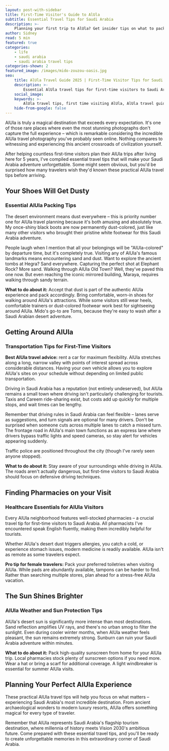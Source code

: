 ```yaml
---
layout: post-with-sidebar
title: First-Time Visitor's Guide to AlUla
subtitle: Essential Travel Tips for Saudi Arabia
description: >-
    Planning your first trip to AlUla? Get insider tips on what to pack, driving advice, and practical travel planning for Saudi Arabia's most magical destination.
author: Sidney
read: 5 min
featured: true
categories:
    - life
    - saudi arabia
    - saudi arabia travel tips
categories-shown: 2
featured_image: /images/mido-zouzou-oasis.jpg
seo:
    title: AlUla Travel Guide 2025 | First-Time Visitor Tips for Saudi Arabia
    description: >-
        Essential AlUla travel tips for first-time visitors to Saudi Arabia. From packing advice to driving tips - everything you need to know for the perfect AlUla trip in 2025.
    social_image:
    keywords: >-
        AlUla travel tips, first time visiting AlUla, AlUla travel guide 2025, Saudi Arabia travel planning, what to pack for AlUla, driving in AlUla Saudi Arabia, AlUla tourist guide, visiting AlUla tips, AlUla travel advice, Saudi Arabia tourism tips, AlUla vacation planning, things to know before visiting AlUla, AlUla travel essentials, Saudi Arabia desert travel
    hide-from-google: false
---
```



AlUla is truly a magical destination that exceeds every expectation. It's one of those rare places where even the most stunning photographs don't capture the full experience – which is remarkable considering the incredible AlUla travel photography you've probably seen online. Nothing compares to witnessing and experiencing this ancient crossroads of civilization yourself.

After helping countless first-time visitors plan their AlUla trips after living here for 5 years, I've compiled essential travel tips that will make your Saudi Arabia adventure unforgettable. Some might seem obvious, but you'd be surprised how many travelers wish they'd known these practical AlUla travel tips before arriving.

## Your Shoes Will Get **Dusty**
### Essential AlUla Packing Tips

The desert environment means dust everywhere – this is priority number one for AlUla travel planning because it's both amusing and absolutely true. My once-shiny black boots are now permanently dust-colored, just like many other visitors who brought their pristine white footwear for this Saudi Arabia adventure.

People laugh when I mention that all your belongings will be "AlUla-colored" by departure time, but it's completely true. Visiting any of AlUla's famous landmarks means encountering sand and dust. Want to explore the ancient tombs at Hegra? Sand everywhere. Capturing the perfect shot at Elephant Rock? More sand. Walking through AlUla Old Town? Well, they've paved this one now. But even reaching the iconic mirrored building, Maraya, requires walking through sandy terrain.

**What to do about it:** Accept that dust is part of the authentic AlUla experience and pack accordingly. Bring comfortable, worn-in shoes for walking around AlUla's attractions. While some visitors still wear heels, comfortable trainers or dust-colored footwear work best for sightseeing around AlUla. Mido's go-to are Toms, because they're easy to wash after a Saudi Arabian desert adventure.

## Getting Around **AlUla**
### Transportation Tips for First-Time Visitors

**Best AlUla travel advice:** rent a car for maximum flexibility. AlUla stretches along a long, narrow valley with points of interest spread across considerable distances. Having your own vehicle allows you to explore AlUla's sites on your schedule without depending on limited public transportation.

Driving in Saudi Arabia has a reputation (not entirely undeserved), but AlUla remains a small town where driving isn't particularly challenging for tourists. Taxis and Careem ride-sharing exist, but costs add up quickly for multiple stops, and wait times can be lengthy.

Remember that driving rules in Saudi Arabia can feel flexible – lanes serve as suggestions, and turn signals are optional for many drivers. Don't be surprised when someone cuts across multiple lanes to catch a missed turn. The frontage road in AlUla's main town functions as an express lane where drivers bypass traffic lights and speed cameras, so stay alert for vehicles appearing suddenly.

Traffic police are positioned throughout the city (though I've rarely seen anyone stopped).

**What to do about it:** Stay aware of your surroundings while driving in AlUla. The roads aren't actually dangerous, but first-time visitors to Saudi Arabia should focus on defensive driving techniques.

## Finding **Pharmacies** on your Visit
### Healthcare Essentials for AlUla Visitors

Every AlUla neighborhood features well-stocked pharmacies – a crucial travel tip for first-time visitors to Saudi Arabia. All pharmacists I've encountered speak English fluently, making them incredibly helpful for tourists.

Whether AlUla's desert dust triggers allergies, you catch a cold, or experience stomach issues, modern medicine is readily available. AlUla isn't as remote as some travelers expect.

**Pro tip for female travelers:** Pack your preferred toiletries when visiting AlUla. While pads are abundantly available, tampons can be harder to find. Rather than searching multiple stores, plan ahead for a stress-free AlUla vacation.

## The Sun Shines **Brighter**
### AlUla Weather and Sun Protection Tips

AlUla's desert sun is significantly more intense than most destinations. Sand reflection amplifies UV rays, and there's no urban smog to filter the sunlight. Even during cooler winter months, when AlUla weather feels pleasant, the sun remains extremely strong. Sunburn can ruin your Saudi Arabia adventure within minutes.

**What to do about it:** Pack high-quality sunscreen from home for your AlUla trip. Local pharmacies stock plenty of sunscreen options if you need more. Wear a hat or bring a scarf for additional coverage. A light windbreaker is essential for summer AlUla visits.

## Planning Your **Perfect** AlUla Experience

These practical AlUla travel tips will help you focus on what matters – experiencing Saudi Arabia's most incredible destination. From ancient archaeological wonders to modern luxury resorts, AlUla offers something magical for every type of traveler.

Remember that AlUla represents Saudi Arabia's flagship tourism destination, where millennia of history meets Vision 2030's ambitious future. Come prepared with these essential travel tips, and you'll be ready to create unforgettable memories in this extraordinary corner of Saudi Arabia.
